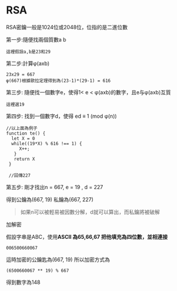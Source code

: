 # RSA

RSA密鑰一般是1024位或2048位，位指的是二進位數

第一步:隨便找兩個質數a b

```
這裡假設a,b是23和29
```

第二步:計算φ\(axb\)

```
23x29 = 667  
φ(667)根據歐拉定理得到為(23-1)*(29-1) = 616
```

第三步: 隨便找一個數字e，使得1&lt; e &lt; φ\(axb\)的數字，且e与φ\(axb\)互質

```
這裡選19
```

第四步: 找到一個數字d，使得 ed ≡ 1 \(mod φ\(n\)\)

```
//以上面為例子
function te() {
  let X = 0
  while((19*X) % 616 !== 1) {
     X++;
   }
   return X
 }

 //回傳227
```

第五步: 剛才找出n = 667,  e = 19 , d = 227

得到公鑰為\(667, 19\)  私鑰為\(667, 227\)

> 如果n可以被輕易被因數分解，d就可以算出，而私鑰將被破解



加解密

假設字串是ABC，使用**ASCII 為65,66,67 把他填充為四位數，並相連接**

```
006500660067
```

這時加密的公鑰匙為\(667, 19\) 所以加密方式為 

```
(6500660067 ** 19) % 667
```

得到數字為148

